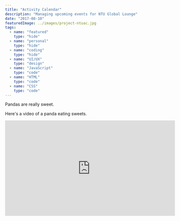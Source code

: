 ```yaml
---
title: "Activity Calendar"
description: "Managing upcoming events for NTU Global Lounge"
date: "2017-08-10"
featuredImage: ../images/project-ntuac.jpg
tags:
  - name: "featured"
    type: "hide"
  - name: "personal"
    type: "hide"
  - name: "coding"
    type: "hide"
  - name: "UI/UX"
    type: "design"
  - name: "JavaScript"
    type: "code"
  - name: "HTML"
    type: "code"
  - name: "CSS"
    type: "code"
---
```


Pandas are really sweet.

Here's a video of a panda eating sweets.

<iframe width="560" height="315" src="https://www.youtube.com/embed/4n0xNbfJLR8" frameborder="0" allowfullscreen></iframe>